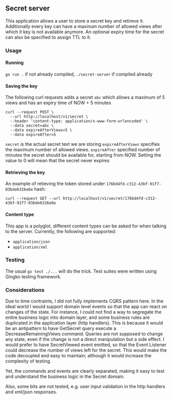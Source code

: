## Secret server

This application allows a user to store a secret key and retireve it. Additionally every key can have a maxinum number of allowed views after which it key is not available anymore. An optional expiry time for the secret can also be specified to assign TTL to it.

### Usage

#### Running

`go run .` if not already compiled, `./secret-server` if compiled already

#### Saving the key

The following curl requests adds a secret `abc` which allows a maximum of 5 views and has an expiry time of NOW + 5 minutes

```
curl --request POST \
  --url http://localhost/v1/secret \
  --header 'content-type: application/x-www-form-urlencoded' \
  --data secret=abc \
  --data expireAfterViews=5 \
  --data expireAfter=5
```

`secret` is the actual secret text we are storing
`expireAfterViews` specifies the maximum number of allowed views.
`expireAfter` specified number of minutes the secret should be available for, starting from NOW. Setting the value to 0 will mean that the secret never expires

#### Retrieving the key

An example of retieving the token stored under `176bd4fd-c312-43bf-91f7-03bde6326e6e` hash:

```
curl --request GET --url http://localhost/v1/secret/176bd4fd-c312-43bf-91f7-03bde6326e6e
```

#### Content type

This app is a polyglot, different content types can be asked for when talking to the server. Currently, the following are supported:

- `application/json`
- `application/xml`

### Testing

The usual `go test ./...` will do the trick. Test suites were written using Gingko testing framework.

### Considerations

Due to time contraints, I did not fully implements CQRS pattern here. In the ideal world I would support domain level events so that the app can react on changes of the state. For instance, I could not find a way to segregate the entire business logic into domain layer, and some business rules are duplicated in the application layer (http handlers). This is because it would be an antipattern to have GetSecret query execute a DecreaseRemainingViews command. Queries are not supposed to change any state, even if the change is not a direct manipulation but a side effect. I would prefer to have SecretViewed event emitted, so that the Event Listener could decrease the number of views left for the secret. This would make the code decoupled and easy to maintain; although it would increase the complexity of testing.

Yet, the commands and events are clearly separated, making it easy to test and understand the business logic in the Secret domain.

Also, some bits are not tested, e.g. user input validation in the http handlers and xml/json responses.